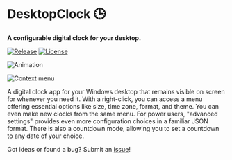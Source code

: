# DesktopClock 🕒
**A configurable digital clock for your desktop.**

[![Release](https://img.shields.io/github/release/danielchalmers/DesktopClock?include_prereleases)](https://github.com/danielchalmers/DesktopClock/releases)
[![License](https://img.shields.io/github/license/danielchalmers/DesktopClock)](LICENSE)

![Animation](https://user-images.githubusercontent.com/7112040/183230803-332aa642-81ae-4dad-a530-d9e4080cd1f0.gif)

![Context menu](https://user-images.githubusercontent.com/7112040/201500304-fadedaeb-fc50-47b7-9de0-80c45346c35d.png)

A digital clock app for your Windows desktop that remains visible on screen for whenever you need it. With a right-click, you can access a menu offering essential options like size, time zone, format, and theme. You can even make new clocks from the same menu. For power users, "advanced settings" provides even more configuration choices in a familiar JSON format. There is also a countdown mode, allowing you to set a countdown to any date of your choice.

Got ideas or found a bug? Submit an [issue](https://github.com/danielchalmers/DesktopClock/issues)!
